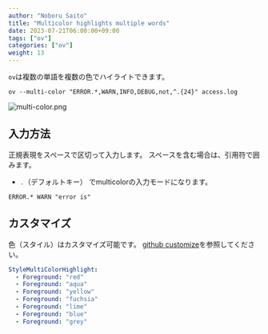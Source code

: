 ```yaml
---
author: "Noboru Saito"
title: "Multicolor highlights multiple words"
date: 2023-07-21T06:00:00+09:00
tags: ["ov"]
categories: ["ov"]
weight: 13
---
```


`ov`は複数の単語を複数の色でハイライトできます。

```console
ov --multi-color "ERROR.*,WARN,INFO,DEBUG,not,^.{24}" access.log
```

![multi-color.png](/ov/multi-color.png)

## 入力方法

正規表現をスペースで区切って入力します。
スペースを含む場合は、引用符で囲みます。

* `.`（デフォルトキー） でmulticolorの入力モードになります。

```text
ERROR.* WARN "error is"
```

## カスタマイズ

色（スタイル）はカスタマイズ可能です。
[github customize](https://github.com/noborus/ov#6-customize)を参照してください。

```yaml
StyleMultiColorHighlight:
  - Foreground: "red"
  - Foreground: "aqua"
  - Foreground: "yellow"
  - Foreground: "fuchsia"
  - Foreground: "lime"
  - Foreground: "blue"
  - Foreground: "grey"
```
